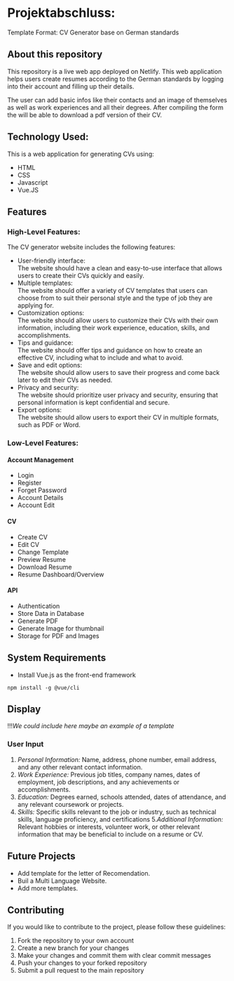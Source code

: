 # Projektabschluss: 
Template Format: CV Generator base on German standards

## About this repository
This repository is a live web app deployed on Netlify. This web application helps users create resumes according to the German standards by logging into their account and filling up their details.

The user can add basic infos like their contacts and an image of themselves as well as work experiences and all their degrees. After compiling the form the will be able to download a pdf version of their CV.

## Technology Used:
This is a web application for generating CVs using:
+ HTML
+ CSS
+ Javascript
+ Vue.JS

## Features 
### High-Level Features:
The CV generator website includes the following features:
- User-friendly interface: <br/>
The website should have a clean and easy-to-use interface that allows users to create their CVs quickly and easily.
- Multiple templates: <br/> 
The website should offer a variety of CV templates that users can choose from to suit their personal style and the type of job they are applying for.
- Customization options:  <br/>
The website should allow users to customize their CVs with their own information, including their work experience, education, skills, and accomplishments.
- Tips and guidance:  <br/>
The website should offer tips and guidance on how to create an effective CV, including what to include and what to avoid.
- Save and edit options:  <br/>
The website should allow users to save their progress and come back later to edit their CVs as needed.
- Privacy and security: <br/>
The website should prioritize user privacy and security, ensuring that personal information is kept confidential and secure.
- Export options:  <br/>
The website should allow users to export their CV in multiple formats, such as PDF or Word.

### Low-Level Features:
#### Account Management
  - Login
  - Register
  - Forget Password
  - Account Details
  - Account Edit
 
#### CV
  - Create CV
  - Edit CV
  - Change Template
  - Preview Resume
  - Download Resume
  - Resume Dashboard/Overview
 
#### API
  - Authentication
  - Store Data in Database
  - Generate PDF
  - Generate Image for thumbnail
  - Storage for PDF and Images

## System Requirements
- Install Vue.js as the front-end framework
```
npm install -g @vue/cli
```
## Display
!!!*We could include here maybe an example of a template*

### User Input
 1. *Personal Information:* Name, address, phone number, email address, and any other relevant contact information.
 2. *Work Experience:* Previous job titles, company names, dates of employment, job descriptions, and any achievements or accomplishments.
 3. *Education:* Degrees earned, schools attended, dates of attendance, and any relevant coursework or projects.
 4. *Skills:* Specific skills relevant to the job or industry, such as technical skills, language proficiency, and certifications
 5.*Additional Information:*  Relevant hobbies or interests, volunteer work, or other relevant information that may be beneficial to include on a resume or CV.
 
 ## Future Projects
 - Add template for the letter of Recomendation.
 - Buil a Multi Language Website.
 - Add more templates.

## Contributing 
If you would like to contribute to the project, please follow these guidelines:
1. Fork the repository to your own account
2. Create a new branch for your changes
3. Make your changes and commit them with clear commit messages
4. Push your changes to your forked repository
5. Submit a pull request to the main repository



